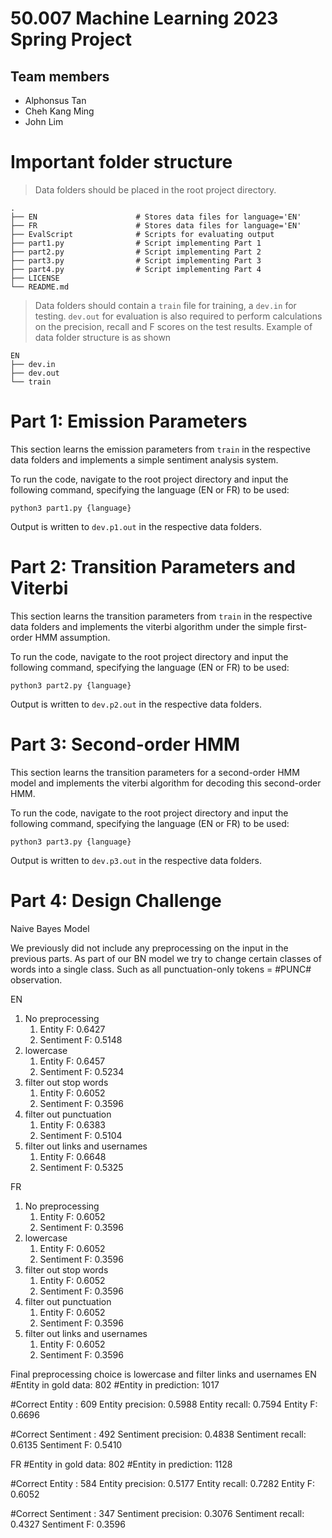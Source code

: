 # 50.007 Machine Learning 2023 Spring Project

## Team members

- Alphonsus Tan
- Cheh Kang Ming
- John Lim

# Important folder structure
> Data folders should be placed in the root project directory.

    .
    ├── EN                      # Stores data files for language='EN'
    ├── FR                      # Stores data files for language='EN'
    ├── EvalScript              # Scripts for evaluating output
    ├── part1.py                # Script implementing Part 1
    ├── part2.py                # Script implementing Part 2
    ├── part3.py                # Script implementing Part 3
    ├── part4.py                # Script implementing Part 4
    ├── LICENSE
    └── README.md

> Data folders should contain a `train` file for training, a `dev.in` for testing. `dev.out` for evaluation is also required to perform calculations on the precision, recall and F scores on the test results. Example of data folder structure is as shown

    EN
    ├── dev.in
    ├── dev.out
    └── train

# Part 1: Emission Parameters

This section learns the emission parameters from `train` in the respective data folders and implements a simple sentiment analysis system.

To run the code, navigate to the root project directory and input the following command, specifying the language (EN or FR) to be used:
```console
python3 part1.py {language}
```

Output is written to `dev.p1.out` in the respective data folders.

# Part 2: Transition Parameters and Viterbi

This section learns the transition parameters from `train` in the respective data folders and implements the viterbi algorithm under the simple first-order HMM assumption.

To run the code, navigate to the root project directory and input the following command, specifying the language (EN or FR) to be used:
```console
python3 part2.py {language}
```

Output is written to `dev.p2.out` in the respective data folders.

# Part 3: Second-order HMM

This section learns the transition parameters for a second-order HMM model and implements the viterbi algorithm for decoding this second-order HMM.

To run the code, navigate to the root project directory and input the following command, specifying the language (EN or FR) to be used:
```console
python3 part3.py {language}
```

Output is written to `dev.p3.out` in the respective data folders.

# Part 4: Design Challenge
Naive Bayes Model

We previously did not include any preprocessing on the input in the previous parts. As part of our BN model we try to change certain classes of words into a single class. Such as all punctuation-only tokens = #PUNC# observation. 

EN 
1. No preprocessing
   1. Entity  F: 0.6427
   2. Sentiment  F: 0.5148
2. lowercase
   1. Entity  F: 0.6457
   2. Sentiment  F: 0.5234
3. filter out stop words
   1. Entity  F: 0.6052
   2. Sentiment  F: 0.3596
4. filter out punctuation 
   1. Entity  F: 0.6383
   2. Sentiment  F: 0.5104
5. filter out links and usernames
   1. Entity  F: 0.6648
   2. Sentiment  F: 0.5325

FR
1. No preprocessing
   1. Entity  F: 0.6052
   2. Sentiment  F: 0.3596
2. lowercase
   1. Entity  F: 0.6052   
   2. Sentiment  F: 0.3596
3. filter out stop words
   1. Entity  F: 0.6052
   2. Sentiment  F: 0.3596
4. filter out punctuation 
   1. Entity  F: 0.6052
   2. Sentiment  F: 0.3596
5. filter out links and usernames
   1. Entity  F: 0.6052
   2. Sentiment  F: 0.3596


Final preprocessing choice is lowercase and filter links and usernames
EN 
#Entity in gold data: 802
#Entity in prediction: 1017

#Correct Entity : 609
Entity  precision: 0.5988
Entity  recall: 0.7594
Entity  F: 0.6696

#Correct Sentiment : 492
Sentiment  precision: 0.4838
Sentiment  recall: 0.6135
Sentiment  F: 0.5410

FR 
#Entity in gold data: 802
#Entity in prediction: 1128

#Correct Entity : 584
Entity  precision: 0.5177
Entity  recall: 0.7282
Entity  F: 0.6052

#Correct Sentiment : 347
Sentiment  precision: 0.3076
Sentiment  recall: 0.4327
Sentiment  F: 0.3596